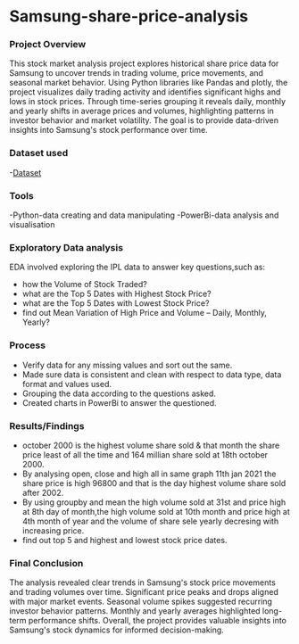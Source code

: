 # Samsung-share-price-analysis

### Project Overview

This stock market analysis project explores historical share price data for Samsung to uncover trends in trading volume, price movements, and seasonal market behavior. Using Python libraries like Pandas and
plotly, the project visualizes daily trading activity and identifies significant highs and lows in stock prices. Through time-series grouping it reveals daily, monthly and yearly shifts
in average prices and volumes, highlighting patterns in investor behavior and market volatility. The goal is to provide data-driven insights into Samsung's stock performance over time.

### Dataset used 

-<a href="https://www.kaggle.com/datasets/mayankanand2701/samsung-stock-price-dataset">Dataset</a>

### Tools
-Python-data creating and data manipulating
-PowerBi-data analysis and visualisation 


### Exploratory Data analysis
EDA involved exploring the IPL data to answer key questions,such as:

- how the Volume of Stock Traded?
- what are the Top 5 Dates with Highest Stock Price?
- what are the Top 5 Dates with Lowest Stock Price?
- find out Mean Variation of High Price and Volume – Daily, Monthly, Yearly?

### Process

- Verify data for any missing values and sort out the same.
- Made sure data is consistent and clean with respect to data type, data format and values used.
- Grouping the data according to the questions asked.
- Created charts in PowerBi to answer the questioned.

### Results/Findings

- october 2000 is the highest volume share sold & that month the share price least of all the time and 164 millian
  share sold at 18th october 2000.
- By analysing open, close and high all in same graph 11th jan 2021 the share price is high 96800 and that is the
  day highest volume share sold after 2002.
- By using groupby and mean the high volume sold at 31st and price high at 8th day of month,the high volume sold at
  10th month and price high at 4th month of year and the volume of share sele yearly decresing with increasing price.
- find out top 5 and highest and lowest stock price dates.

### Final Conclusion

The analysis revealed clear trends in Samsung's stock price movements and trading volumes over time. Significant price
peaks and drops aligned with major market events. Seasonal volume spikes suggested recurring investor behavior 
patterns. Monthly and yearly averages highlighted long-term performance shifts. Overall, the project provides 
valuable insights into Samsung's stock dynamics for informed decision-making.
